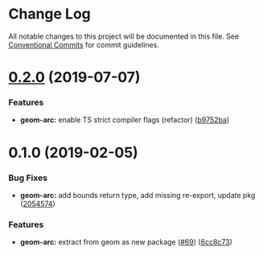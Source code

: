 # Change Log

All notable changes to this project will be documented in this file.
See [Conventional Commits](https://conventionalcommits.org) for commit guidelines.

# [0.2.0](https://github.com/thi-ng/umbrella/compare/@thi.ng/geom-arc@0.1.17...@thi.ng/geom-arc@0.2.0) (2019-07-07)

### Features

* **geom-arc:** enable TS strict compiler flags (refactor) ([b9752ba](https://github.com/thi-ng/umbrella/commit/b9752ba))

# 0.1.0 (2019-02-05)

### Bug Fixes

* **geom-arc:** add bounds return type, add missing re-export, update pkg ([2054574](https://github.com/thi-ng/umbrella/commit/2054574))

### Features

* **geom-arc:** extract from geom as new package ([#69](https://github.com/thi-ng/umbrella/issues/69)) ([6cc8c73](https://github.com/thi-ng/umbrella/commit/6cc8c73))
